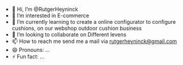- 👋 Hi, I’m @RutgerHeyninck
- 👀 I’m interested in E-commerce
- 🌱 I’m currently learning to create a online configurator to configure cushions, on our webshop outdoor cushion business
- 💞️ I’m looking to collaborate on Different levens
- 📫 How to reach me send me a mail via rutgerheyninck@gmail.com
- 😄 Pronouns: ...
- ⚡ Fun fact: ...

<!---
RutgerHeyninck/RutgerHeyninck is a ✨ special ✨ repository because its `README.md` (this file) appears on your GitHub profile.
You can click the Preview link to take a look at your changes.
--->
